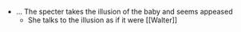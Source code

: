 - ... The specter takes the illusion of the baby and seems appeased
	- She talks to the illusion as if it were [[Walter]]